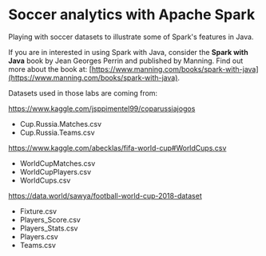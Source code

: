 # Soccer analytics with Apache Spark

Playing with soccer datasets to illustrate some of Spark's features in Java.

If you are in interested in using Spark with Java, consider the **Spark with Java** book by Jean Georges Perrin and published by Manning. Find out more about the book at: [https://www.manning.com/books/spark-with-java](https://www.manning.com/books/spark-with-java).


Datasets used in those labs are coming from:

https://www.kaggle.com/jsppimentel99/coparussiajogos

 * Cup.Russia.Matches.csv
 * Cup.Russia.Teams.csv

https://www.kaggle.com/abecklas/fifa-world-cup#WorldCups.csv

 * WorldCupMatches.csv
 * WorldCupPlayers.csv
 * WorldCups.csv
 
 
 https://data.world/sawya/football-world-cup-2018-dataset
 
 * Fixture.csv
 * Players_Score.csv
 * Players_Stats.csv
 * Players.csv
 * Teams.csv
 
 